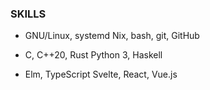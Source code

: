 ### SKILLS

- GNU/Linux, systemd
  Nix, bash, git, GitHub

- C, C++20, Rust
  Python 3, Haskell

- Elm, TypeScript
  Svelte, React, Vue.js
